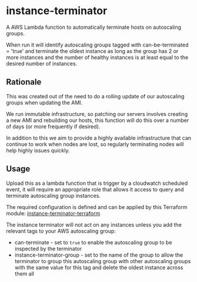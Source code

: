 # instance-terminator

A AWS Lambda function to automatically terminate hosts on autoscaling groups.

When run it will identify autoscaling groups tagged with can-be-terminated = 'true' and terminate the oldest instance as
long as the group has 2 or more instances and the number of healthy instances is at least equal to the desired number of
instances.

## Rationale

This was created out of the need to do a rolling update of our autoscaling groups when updating the AMI.

We run immutable infrastructure, so patching our servers involves creating a new AMI and rebuilding our hosts, this
function will do this over a number of days (or more frequently if desired).

In addition to this we aim to provide a highly available infrastructure that can continue to work when nodes are lost,
so regularly terminating nodes will help highly issues quickly.

## Usage

Upload this as a lambda function that is trigger by a cloudwatch scheduled event, it will require an appropriate role
that allows it access to query and terminate autoscaling group instances.

The required configuration is defined and can be applied by this Terraform module:
[instance-terminator-terraform](https://github.com/WealthWizardsEngineering/instance-terminator-terraform)

The instance terminator will not act on any instances unless you add the relevant tags to your AWS autoscaling group:

* can-terminate - set to `true` to enable the autoscaling group to be inspected by the terminator
* instance-terminator-group - set to the name of the group to allow the terminator to group this autoscaling group with
other autoscaling groups with the same value for this tag and delete the oldest instance across them all